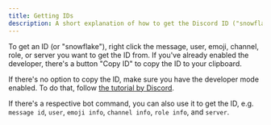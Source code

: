 ```yaml
---
title: Getting IDs
description: A short explanation of how to get the Discord ID ("snowflake")
---
```


To get an ID (or "snowflake"), right click the message, user, emoji, channel, role, or server you want to get the ID from.
If you've already enabled the developer, there's a button "Copy ID" to copy the ID to your clipboard.

If there's no option to copy the ID, make sure you have the developer mode enabled.
To do that, follow [the tutorial by Discord](https://support.discord.com/hc/en-us/articles/206346498-Where-can-I-find-my-User-Server-Message-ID).

If there's a respective bot command, you can also use it to get the ID, e.g. `message id`, `user`, `emoji info`, `channel info`, `role info`, and `server`.
